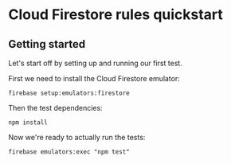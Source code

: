 # Cloud Firestore rules quickstart

## Getting started

Let's start off by setting up and running our first test.

First we need to install the Cloud Firestore emulator:
```
firebase setup:emulators:firestore
```

Then the test dependencies:
```
npm install
```

Now we're ready to actually run the tests:
```
firebase emulators:exec "npm test"
```
